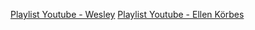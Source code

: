 [Playlist Youtube - Wesley](https://www.youtube.com/watch?v=LIcKvaf08to&list=PL5aY_NrL1rjucQqO21QH8KclsLDYu1BIg&index=7&ab_channel=FullCycle)
[Playlist Youtube - Ellen Körbes](https://www.youtube.com/watch?v=Qf2645sTqH0&list=PLCKpcjBB_VlBsxJ9IseNxFllf-UFEXOdg&index=7&ab_channel=AprendaGo)